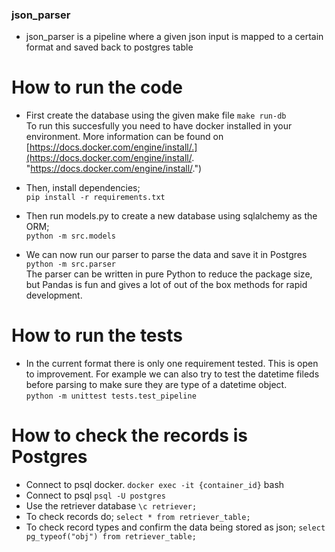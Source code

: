 ### json_parser

- json_parser is a pipeline where a given json input is mapped to a certain format and saved back to postgres table

# How to run the code

- First create the database using the given make file
  `make run-db` <br>
  To run this succesfully you need to have docker installed in your environment. More information can be found on [https://docs.docker.com/engine/install/.](https://docs.docker.com/engine/install/. "https://docs.docker.com/engine/install/.")

- Then, install dependencies; <br>
  `pip install -r requirements.txt`

- Then run models.py to create a new database using sqlalchemy as the ORM; <br>
  `python -m src.models`

- We can now run our parser to parse the data and save it in Postgres <br>
  `python -m src.parser` <br>
  The parser can be written in pure Python to reduce the package size, but Pandas is fun and gives a lot of out of the box methods for rapid development.

# How to run the tests

- In the current format there is only one requirement tested. This is open to improvement. For example we can also try to test the datetime fileds before parsing to make sure they are type of a datetime object. <br>
  `python -m unittest tests.test_pipeline`

# How to check the records is Postgres

- Connect to psql docker.
  `docker exec -it {container_id}` bash 
- Connect to psql
  `psql -U postgres`
- Use the retriever database
  `\c retriever;`  
- To check records do;
  `select * from retriever_table;`
- To check record types and confirm the data being stored as json;
  `select pg_typeof("obj") from retriever_table;`
